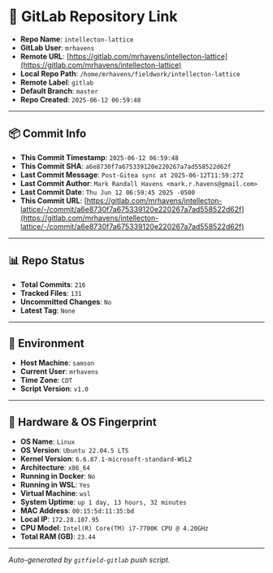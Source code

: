 # 🔗 GitLab Repository Link

- **Repo Name**: `intellecton-lattice`
- **GitLab User**: `mrhavens`
- **Remote URL**: [https://gitlab.com/mrhavens/intellecton-lattice](https://gitlab.com/mrhavens/intellecton-lattice)
- **Local Repo Path**: `/home/mrhavens/fieldwork/intellecton-lattice`
- **Remote Label**: `gitlab`
- **Default Branch**: `master`
- **Repo Created**: `2025-06-12 06:59:48`

---

## 📦 Commit Info

- **This Commit Timestamp**: `2025-06-12 06:59:48`
- **This Commit SHA**: `a6e8730f7a675339120e220267a7ad558522d62f`
- **Last Commit Message**: `Post-Gitea sync at 2025-06-12T11:59:27Z`
- **Last Commit Author**: `Mark Randall Havens <mark.r.havens@gmail.com>`
- **Last Commit Date**: `Thu Jun 12 06:59:45 2025 -0500`
- **This Commit URL**: [https://gitlab.com/mrhavens/intellecton-lattice/-/commit/a6e8730f7a675339120e220267a7ad558522d62f](https://gitlab.com/mrhavens/intellecton-lattice/-/commit/a6e8730f7a675339120e220267a7ad558522d62f)

---

## 📊 Repo Status

- **Total Commits**: `216`
- **Tracked Files**: `131`
- **Uncommitted Changes**: `No`
- **Latest Tag**: `None`

---

## 🧽 Environment

- **Host Machine**: `samson`
- **Current User**: `mrhavens`
- **Time Zone**: `CDT`
- **Script Version**: `v1.0`

---

## 🧬 Hardware & OS Fingerprint

- **OS Name**: `Linux`
- **OS Version**: `Ubuntu 22.04.5 LTS`
- **Kernel Version**: `6.6.87.1-microsoft-standard-WSL2`
- **Architecture**: `x86_64`
- **Running in Docker**: `No`
- **Running in WSL**: `Yes`
- **Virtual Machine**: `wsl`
- **System Uptime**: `up 1 day, 13 hours, 32 minutes`
- **MAC Address**: `00:15:5d:11:35:bd`
- **Local IP**: `172.28.107.95`
- **CPU Model**: `Intel(R) Core(TM) i7-7700K CPU @ 4.20GHz`
- **Total RAM (GB)**: `23.44`

---

_Auto-generated by `gitfield-gitlab` push script._
